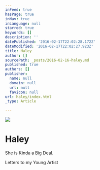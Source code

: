 ```yaml
---
inFeed: true
hasPage: true
inNav: true
inLanguage: null
starred: true
keywords: []
description: ''
datePublished: '2016-02-17T22:02:28.172Z'
dateModified: '2016-02-17T22:02:27.923Z'
title: Haley
author: []
sourcePath: _posts/2016-02-16-haley.md
published: true
authors: []
publisher:
  name: null
  domain: null
  url: null
  favicon: null
url: haley/index.html
_type: Article

---
```

![](https://s3-us-west-2.amazonaws.com/the-grid-img/p/00a2155b70030d66865bc6dd8b95871c83d99258.jpg)

# Haley

She is Kinda a Big Deal.

Letters to my Young Artist